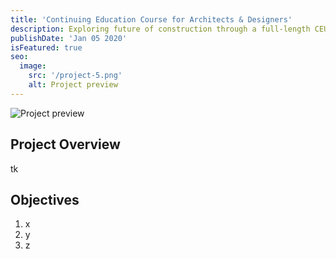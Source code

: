```yaml
---
title: 'Continuing Education Course for Architects & Designers'
description: Exploring future of construction through a full-length CEU presentation and a 30-minute podcast episode.
publishDate: 'Jan 05 2020'
isFeatured: true
seo:
  image:
    src: '/project-5.png'
    alt: Project preview
---
```


![Project preview](/project-5.png)

## Project Overview

tk

## Objectives

1. x
2. y
3. z
